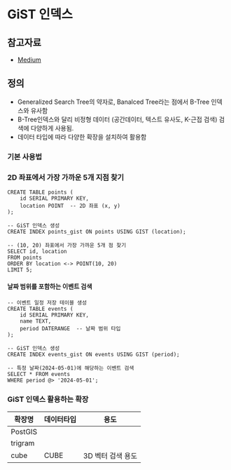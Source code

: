 # GiST 인덱스

## 참고자료
- [Medium](https://medium.com/postgres-professional/indexes-in-postgresql-5-gist-86e19781b5db)

## 정의
- Generalized Search Tree의 약자로, Banalced Tree라는 점에서 B-Tree 인덱스와 유사함
- B-Tree인덱스와 달리 비정형 데이터 (공간데이터, 텍스트 유사도, K-근접 검색) 검색에 다양하게 사용됨.
- 데이터 타입에 따라 다양한 확장을 설치하여 활용함

### 기본 사용법 
### 2D 좌표에서 가장 가까운 5개 지점 찾기
```
CREATE TABLE points (
    id SERIAL PRIMARY KEY,
    location POINT  -- 2D 좌표 (x, y)
);

-- GiST 인덱스 생성
CREATE INDEX points_gist ON points USING GIST (location);

-- (10, 20) 좌표에서 가장 가까운 5개 점 찾기
SELECT id, location
FROM points
ORDER BY location <-> POINT(10, 20)
LIMIT 5;
```

#### 날짜 범위를 포함하는 이벤트 검색
```
-- 이벤트 일정 저장 테이블 생성
CREATE TABLE events (
    id SERIAL PRIMARY KEY,
    name TEXT,
    period DATERANGE  -- 날짜 범위 타입
);

-- GiST 인덱스 생성
CREATE INDEX events_gist ON events USING GIST (period);

-- 특정 날짜(2024-05-01)에 해당하는 이벤트 검색
SELECT * FROM events
WHERE period @> '2024-05-01';
```

### GiST 인덱스 활용하는 확장
| 확장명 | 데이터타입 | 용도 | 
| --- | --- | --- |
| PostGIS |  |   |
| trigram | | | 
| cube | CUBE | 3D 벡터 검색 용도 |
